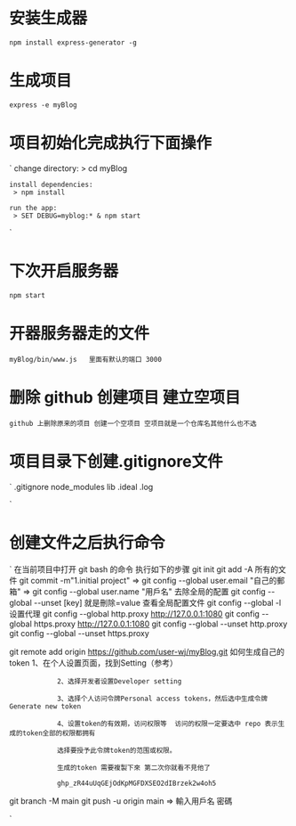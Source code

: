# 安装生成器

`npm install express-generator -g`

# 生成项目

`express -e myBlog`

# 项目初始化完成执行下面操作

`
    change directory:
     > cd myBlog

    install dependencies:
     > npm install

    run the app:
     > SET DEBUG=myblog:* & npm start
`

# 下次开启服务器

`npm start`

# 开器服务器走的文件

`myBlog/bin/www.js   里面有默认的端口 3000`

# 删除 github 创建项目 建立空项目
`github 上删除原来的项目 创建一个空项目 空项目就是一个仓库名其他什么也不选`

# 项目目录下创建.gitignore文件
`
    .gitignore
    node_modules
    lib
    .ideal
    .log

` 

# 创建文件之后执行命令

`
在当前项目中打开 git bash 的命令
执行如下的步骤
git init 
git add -A             所有的文件
git commit -m"1.initial project"          => git config --global user.email "自己的郵箱"
                                          => git config --global user.name "用戶名"
                                          去除全局的配置
                                          git config --global --unset [key] 就是刪除=value 
                                          查看全局配置文件
                                          git config --global -l 
                                          设置代理
                                          git config --global http.proxy  http://127.0.0.1:1080
                                          git config --global https.proxy  http://127.0.0.1:1080
                                          git config --global --unset http.proxy
                                          git config --global --unset https.proxy

git remote add origin https://github.com/user-wj/myBlog.git
                如何生成自己的token
                1、在个人设置页面，找到Setting（参考）

                2、选择开发者设置Developer setting

                3、选择个人访问令牌Personal access tokens，然后选中生成令牌Generate new token

                4、设置token的有效期，访问权限等  访问的权限一定要选中 repo 表示生成的token全部的权限都拥有

                选择要授予此令牌token的范围或权限。
                
                生成的token 需要複製下來 第二次你就看不見他了

                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
git branch -M main
git push -u origin main => 輸入用戶名 密碼

`
